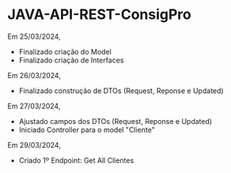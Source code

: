 # JAVA-API-REST-ConsigPro



Em 25/03/2024,
- Finalizado criação do Model
- Finalizado criação de Interfaces

Em 26/03/2024,
- Finalizado construção de DTOs (Request, Reponse e Updated)

Em 27/03/2024,
- Ajustado campos dos DTOs (Request, Reponse e Updated)
- Iniciado Controller para o model "Cliente"

Em 29/03/2024,
- Criado 1º Endpoint: Get All Clientes
